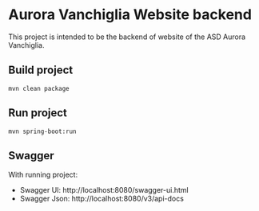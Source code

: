 # Aurora Vanchiglia Website backend
This project is intended to be the backend of website of the ASD Aurora Vanchiglia.

## Build project
```shell
mvn clean package
```

## Run project
```shell
mvn spring-boot:run
```

## Swagger
With running project:

* Swagger UI: http://localhost:8080/swagger-ui.html
* Swagger Json: http://localhost:8080/v3/api-docs
